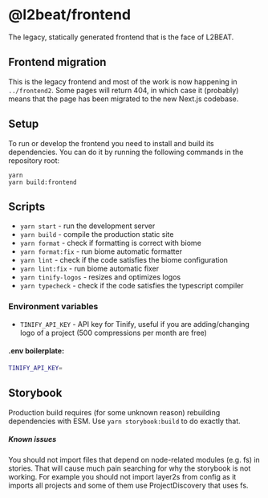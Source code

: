 # @l2beat/frontend

The legacy, statically generated frontend that is the face of L2BEAT.

## Frontend migration

This is the legacy frontend and most of the work is now happening in `../frontend2`. Some pages will return 404, in which case it (probably) means that the page has been migrated to the new Next.js codebase.

## Setup

To run or develop the frontend you need to install and build its dependencies. You can do it by running the following
commands in the repository root:

```
yarn
yarn build:frontend
```

## Scripts

- `yarn start` - run the development server
- `yarn build` - compile the production static site
- `yarn format` - check if formatting is correct with biome
- `yarn format:fix` - run biome automatic formatter
- `yarn lint` - check if the code satisfies the biome configuration
- `yarn lint:fix` - run biome automatic fixer
- `yarn tinify-logos` - resizes and optimizes logos
- `yarn typecheck` - check if the code satisfies the typescript compiler

### Environment variables

- `TINIFY_API_KEY` - API key for Tinify, useful if you are adding/changing logo of a project (500 compressions per month are free)

#### .env boilerplate:

```bash
TINIFY_API_KEY=
```

## Storybook

Production build requires (for some unknown reason) rebuilding dependencies with ESM. Use `yarn storybook:build` to do exactly that.

##### Known issues

You should not import files that depend on node-related modules (e.g. fs) in stories. That will cause much pain searching for why the storybook is not working.
For example you should not import layer2s from config as it imports all projects and some of them use ProjectDiscovery that uses fs.
